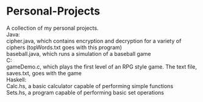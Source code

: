 # Personal-Projects
A collection of my personal projects. <br>
Java:<br>
  cipher.java, which contains encryption and decryption for a variety of ciphers (topWords.txt goes with this program)<br>
  baseball.java, which runs a simulation of a baseball game<br>
 C:<br>
  gameDemo.c, which plays the first level of an RPG style game. The text file, saves.txt, goes with the game<br>
  Haskell:<br>
    Calc.hs, a basic calculator capable of performing simple functions<br>
    Sets.hs, a program capable of performing basic set operations<br>
